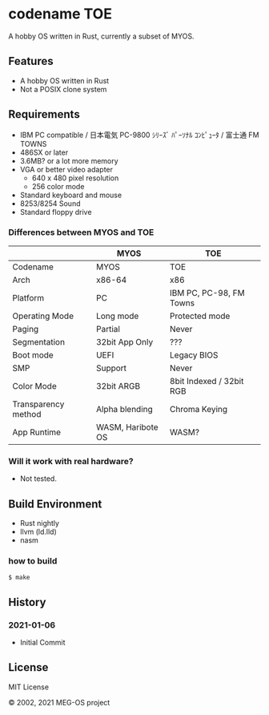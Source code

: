 # codename TOE

A hobby OS written in Rust, currently a subset of MYOS.

## Features

- A hobby OS written in Rust
- Not a POSIX clone system

## Requirements

- IBM PC compatible / 日本電気 PC-9800 ｼﾘｰｽﾞ ﾊﾟｰｿﾅﾙ ｺﾝﾋﾟｭｰﾀ / 富士通 FM TOWNS
- 486SX or later
- 3.6MB? or a lot more memory
- VGA or better video adapter
  - 640 x 480 pixel resolution
  - 256 color mode
- Standard keyboard and mouse
- 8253/8254 Sound
- Standard floppy drive

### Differences between MYOS and TOE

|                     | MYOS              | TOE                      |
| ------------------- | ----------------- | ------------------------ |
| Codename            | MYOS              | TOE                      |
| Arch                | x86-64            | x86                      |
| Platform            | PC                | IBM PC, PC-98, FM Towns  |
| Operating Mode      | Long mode         | Protected mode           |
| Paging              | Partial           | Never                    |
| Segmentation        | 32bit App Only    | ???                      |
| Boot mode           | UEFI              | Legacy BIOS              |
| SMP                 | Support           | Never                    |
| Color Mode          | 32bit ARGB        | 8bit Indexed / 32bit RGB |
| Transparency method | Alpha blending    | Chroma Keying            |
| App Runtime         | WASM, Haribote OS | WASM?                    |

### Will it work with real hardware?

- Not tested.

## Build Environment

* Rust nightly
* llvm (ld.lld)
* nasm

### how to build

```
$ make
```

## History

### 2021-01-06

- Initial Commit

## License

MIT License

&copy; 2002, 2021 MEG-OS project
